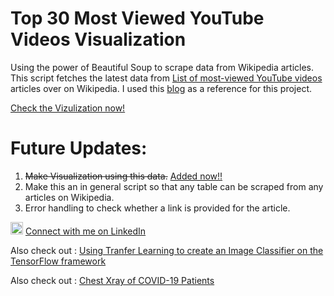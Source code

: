 # Top 30 Most Viewed YouTube Videos Visualization

Using the power of Beautiful Soup to scrape data from Wikipedia articles. 
This script fetches the latest data from [List of most-viewed YouTube videos](https://en.wikipedia.org/wiki/List_of_most-viewed_YouTube_videos) articles over on Wikipedia.
I used this [blog](https://www.pylenin.com/blogs/web-scraping-python-bs4/) as a reference for this project.

[Check the Vizulization now!](https://public.tableau.com/app/profile/nagarajan4395/viz/Top30MostViewedYouTubeVideosVisualization/DashBoard)

# Future Updates:

1. ~~Make Visualization using this data.~~ [Added now!!](https://public.tableau.com/app/profile/nagarajan4395/viz/Top30MostViewedYouTubeVideosVisualization/DashBoard)
2. Make this an in general script so that any table can be scraped from any articles on Wikipedia.
3. Error handling to check whether a link is provided for the article.


<img src="https://user-images.githubusercontent.com/10369716/123642142-96890200-d840-11eb-88bb-65b524f06b81.png" alt="drawing" width="20"/> [Connect with me on LinkedIn](https://www.linkedin.com/in/nagarajan-nethi/)

Also check out : [Using Tranfer Learning to create an Image Classifier on the TensorFlow framework]( https://nagarajan-nethi.github.io/VGG-16/)

Also check out : [Chest Xray of COVID-19 Patients]( https://nagarajan-nethi.github.io/Chest-Xray-COVID-19/)
